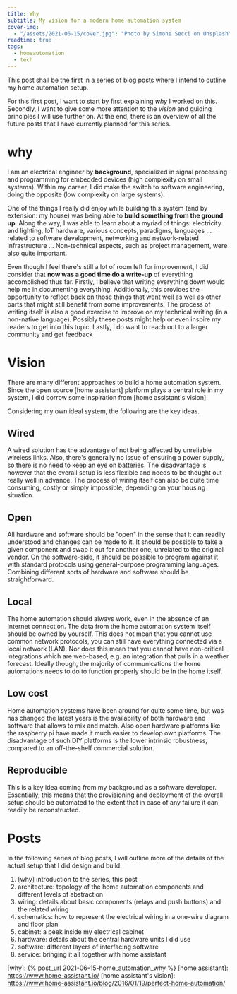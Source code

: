 ```yaml
---
title: Why
subtitle: My vision for a modern home automation system
cover-img:
  - "/assets/2021-06-15/cover.jpg": "Photo by Simone Secci on Unsplash"
readtime: true
tags:
  - homeautomation
  - tech
---
```


This post shall be the first in a series of blog posts where I intend to outline my home automation setup.

For this first post, I want to start by first explaining _why_ I worked on this.
Secondly, I want to give some more attention to the _vision_ and guiding principles I will use further on.
At the end, there is an overview of all the future posts that I have currently planned for this series.

# why

I am an electrical engineer by **background**, specialized in signal processing and programming for embedded devices (high complexity on small systems).
Within my career, I did make the switch to software engineering, doing the opposite (low complexity on large systems).

One of the things I really did enjoy while building this system (and by extension: my house) was being able to **build something from the ground up**.
Along the way, I was able to learn about a myriad of things: electricity and lighting, IoT hardware, various concepts, paradigms, languages ... related to software development, networking and network-related infrastructure ...
Non-technical aspects, such as project management, were also quite important.

Even though I feel there's still a lot of room left for improvement, I did consider that **now was a good time do a write-up** of everything accomplished thus far.
Firstly, I believe that writing everything down would help me in documenting everything.
Additionally, this provides the opportunity to reflect back on those things that went well as well as other parts that might still benefit from some improvements.
The process of writing itself is also a good exercise to improve on my technical writing (in a non-native language).
Possibly these posts might help or even inspire my readers to get into this topic.
Lastly, I do want to reach out to a larger community and get feedback

# Vision

There are many different approaches to build a home automation system.
Since the open source [home assistant] platform plays a central role in my system, I did borrow some inspiration from [home assistant's vision].

Considering my own ideal system, the following are the key ideas.

## Wired

A wired solution has the advantage of not being affected by unreliable wireless links.
Also, there's generally no issue of ensuring a power supply, so there is no need to keep an eye on batteries.
The disadvantage is however that the overall setup is less flexible and needs to be thought out really well in advance.
The process of wiring itself can also be quite time consuming, costly or simply impossible, depending on your housing situation.

## Open

All hardware and software should be "open" in the sense that it can readily understood and changes can be made to it.
It should be possible to take a given component and swap it out for another one, unrelated to the original vendor.
On the software-side, it should be possible to program against it with standard protocols using general-purpose programming languages.
Combining different sorts of hardware and software should be straightforward.

## Local

The home automation should always work, even in the absence of an Internet connection.
The data from the home automation system itself should be owned by yourself.
This does not mean that you cannot use common network protocols, you can still have everything connected via a local network (LAN).
Nor does this mean that you cannot have non-critical integrations which are web-based, e.g. an integration that pulls in a weather forecast.
Ideally though, the majority of communications the home automations needs to do to function properly should be in the home itself.

## Low cost

Home automation systems have been around for quite some time, but was has changed the latest years is the availability of both hardware and software that allows to mix and match.
Also open hardware platforms like the raspberry pi have made it much easier to develop own platforms.
The disadvantage of such DIY platforms is the lower intrinsic robustness, compared to an off-the-shelf commercial solution.

## Reproducible

This is a key idea coming from my background as a software developer.
Essentially, this means that the provisioning and deployment of the overall setup should be automated to the extent that in case of any failure it can readily be reconstructed.

# Posts

In the following series of blog posts, I will outline more of the details of the actual setup that I did design and build.

1. [why] introduction to the series, this post
1. architecture: topology of the home automation components and different levels of abstraction
1. wiring: details about basic components (relays and push buttons) and the related wiring
1. schematics: how to represent the electrical wiring in a one-wire diagram and floor plan
1. cabinet: a peek inside my electrical cabinet
1. hardware: details about the central hardware units I did use
1. software: different layers of interfacing software
1. service: bringing it all together with home assistant

[why]: {% post_url 2021-06-15-home_automation_why %}
[home assistant]: https://www.home-assistant.io/
[home assistant's vision]: https://www.home-assistant.io/blog/2016/01/19/perfect-home-automation/
